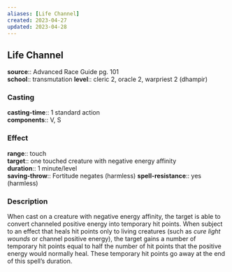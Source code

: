 ```yaml
---
aliases: [Life Channel]
created: 2023-04-27
updated: 2023-04-28
---
```


## Life Channel

**source**:: Advanced Race Guide pg. 101  
**school**:: transmutation
**level**:: cleric 2, oracle 2, warpriest 2 (dhampir)

### Casting

**casting-time**:: 1 standard action  
**components**:: V, S

### Effect

**range**:: touch  
**target**:: one touched creature with negative energy affinity  
**duration**:: 1 minute/level  
**saving-throw**:: Fortitude negates (harmless)
**spell-resistance**:: yes (harmless)

### Description

When cast on a creature with negative energy affinity, the target is able to convert channeled positive energy into temporary hit points. When subject to an effect that heals hit points only to living creatures (such as *cure light wounds* or channel positive energy), the target gains a number of temporary hit points equal to half the number of hit points that the positive energy would normally heal. These temporary hit points go away at the end of this spell’s duration.
